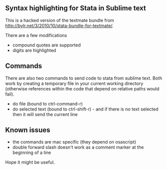 ##   Syntax highlighting for Stata in Sublime text

This is a hacked version of the textmate bundle from http://bylr.net/3/2010/10/stata-bundle-for-textmate/.

There are a few modifications
- compound quotes are supported
- digits are highlighted

## Commands

There are also two commands to send code to stata from sublime text. Both work by creating a temporary file in your current working directory (otherwise references within the code that depend on relative paths would fail).

- do file (bound to ctrl-command-r)
- do selected text (bound to ctrl-shift-r) - and if there is no text selected then it will send the current line

## Known issues

- the commands are mac specific (they depend on osascript)
- double forward slash doesn't work as a comment marker at the beginning of a line

Hope it might be useful.
